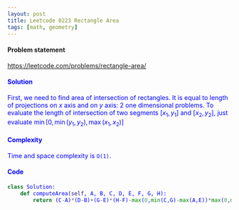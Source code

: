 ```yaml
---
layout: post
title: Leetcode 0223 Rectangle Area
tags: [math, geometry]
---
```


#### Problem statement

<a href="https://leetcode.com/problems/rectangle-area/"> <font color = blue>https://leetcode.com/problems/rectangle-area/

#### Solution
First, we need to find area of intersection of rectangles. It is equal to length of projections on $x$ axis and on $y$ axis: 2 one dimensional problems. To evaluate the length of intersection of two segments $[x_1, y_1]$ and $[x_2, y_2]$, just evaluate $\min[0,\min(y_1,y_2),\max(x_1,x_2)]$

#### Complexity
Time and space complexity is `O(1)`.

#### Code
```python
class Solution:
    def computeArea(self, A, B, C, D, E, F, G, H):
        return (C-A)*(D-B)+(G-E)*(H-F)-max(0,min(C,G)-max(A,E))*max(0,min(D,H)-max(B,F))
```

